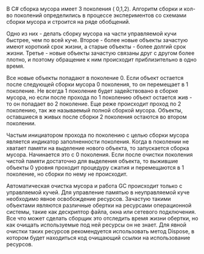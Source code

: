 В C# сборка мусора имеет 3 поколения ( 0,1,2). 
Алгоритм сборки и кол-во поколений определились в процессе экспериментов со схемами сборки мусора и строится на ряде обобщений.

Одно из них - делать сборку мусора на части управляемой кучи быстрее, чем по всей куче. 
Второе - более новые объекты зачастую имеют короткий срок жизни, а старые объекты - более долгий срок жизни. 
Третье - новые объекты зачастую связаны друг с другом более плотно, и поэтому обращение к ним происходит приблизительно в одно время. 

Все новые объекты попадают в поколение 0. Если объект остается после следующей сборки мусора 0 поколения, то он перемещает в 1 поколение. Не всегда 1 поколение будет задействовано в сборке мусора, но если после прохода по 1 поколению объект остается жив - то он попадает во 2 поколение. Еще реже происходит проход по 2 поколению, так же называемый полной сборкой мусора. Объекты, оставшиеся в живых после сборки 2 поколения остаются во втором поколении. 

Частым инициатором прохода по поколению с целью сборки мусора является индикатор заполненности поколения. Когда в поколении не хватает памяти на выделение нового объекта, то запускается сборка мусора. Начинается это с 0 поколения. Если после очистки поколения чистой памяти достаточно для выделения объекта, то выжившие объекты 0 уровня проходит процедуру сжатия и перемещаются в 1 поколение, но сборки по нему не происходит. 

Автоматическая очистка мусора и работа GC происходит только с управляемой кучей. Для управление памятью в неуправляемой куче необходимо явное освобождение ресурсов. Зачастую такими объектами являются различные обертки на ресурсами операционной системы, такие как дескриптор файла, окна или  сетевого подключения. Все что может сделать сборщик это отследить время жизни обертки, но как очищать используемые под ней ресурсы он не знает. Для явной очистки таких ресурсов рекомендуется использовать метод Dispose, в котором будет находиться код очищающий ссылки на использование ресурсов. 